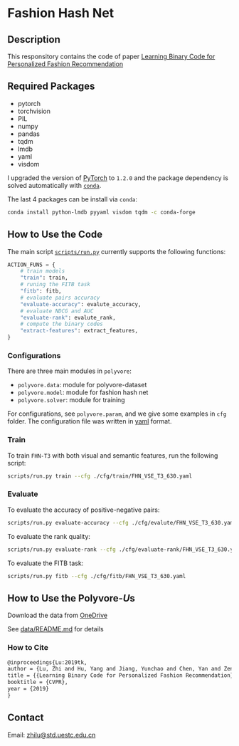 # Fashion Hash Net

## Description

This responsitory contains the code of paper [Learning Binary Code for Personalized Fashion Recommendation](http://openaccess.thecvf.com/content_CVPR_2019/papers/Lu_Learning_Binary_Code_for_Personalized_Fashion_Recommendation_CVPR_2019_paper.pdf)

## Required Packages

- pytorch
- torchvision
- PIL
- numpy
- pandas
- tqdm
- lmdb
- yaml
- visdom

I upgraded the version of [PyTorch](https://pytorch.org) to `1.2.0` and the package dependency is solved automatically with [`conda`](https://docs.conda.io/en/latest/).

The last 4 packages can be install via `conda`:

```bash
conda install python-lmdb pyyaml visdom tqdm -c conda-forge
```

## How to Use the Code

The main script [`scripts/run.py`](scripts/run.py) currently supports the following functions:

```python
ACTION_FUNS = {
    # train models
    "train": train,
    # runing the FITB task
    "fitb": fitb,
    # evaluate pairs accuracy
    "evaluate-accuracy": evalute_accuracy,
    # evaluate NDCG and AUC
    "evaluate-rank": evalute_rank,
    # compute the binary codes
    "extract-features": extract_features,
}
```

### Configurations

There are three main modules in `polyvore`:

- `polyvore.data`: module for polyvore-dataset
- `polyvore.model`: module for fashion hash net
- `polyvore.solver`: module for training

For configurations, see `polyvore.param`, and we give some examples in `cfg` folder.
The configuration file was written in [yaml](https://pyyaml.org/) format.

### Train

To train `FHN-T3` with both visual and semantic features, run the following script:

```bash
scripts/run.py train --cfg ./cfg/train/FHN_VSE_T3_630.yaml
```

### Evaluate

To evaluate the accuracy of positive-negative pairs:

```bash
scripts/run.py evaluate-accuracy --cfg ./cfg/evalute/FHN_VSE_T3_630.yaml  
```

To evaluate the rank quality:

```bash
scripts/run.py evaluate-rank --cfg ./cfg/evaluate-rank/FHN_VSE_T3_630.yaml
```

To evaluate the FITB task:

```bash
scripts/run.py fitb --cfg ./cfg/fitb/FHN_VSE_T3_630.yaml 
```

## How to Use the Polyvore-$U$s

Download the data from [OneDrive](https://stduestceducn-my.sharepoint.com/:f:/g/personal/zhilu_std_uestc_edu_cn/Er7BPeXpVc5Egl9sufLB7V0BYXWSIU3dglfaxdh7ijQ_9w?e=rBLI7L)

See [data/README.md](data/README.md) for details

### How to Cite

```latex
@inproceedings{Lu:2019tk,
author = {Lu, Zhi and Hu, Yang and Jiang, Yunchao and Chen, Yan and Zeng, Bing},
title = {{Learning Binary Code for Personalized Fashion Recommendation}},
booktitle = {CVPR},
year = {2019}
}
```

## Contact

Email: zhilu@std.uestc.edu.cn